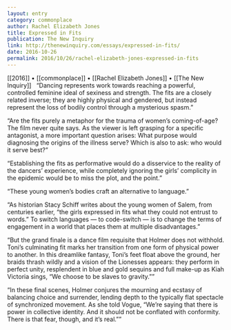 ```yaml
---
layout: entry
category: commonplace
author: Rachel Elizabeth Jones
title: Expressed in Fits
publication: The New Inquiry
link: http://thenewinquiry.com/essays/expressed-in-fits/
date: 2016-10-26
permalink: 2016/10/26/rachel-elizabeth-jones-expressed-in-fits
---
```


[[2016]] • [[commonplace]] • [[Rachel Elizabeth Jones]] • [[The New Inquiry]]
 
“Dancing represents work towards reaching a powerful, controlled feminine ideal of sexiness and strength. The fits are a closely related inverse; they are highly physical and gendered, but instead represent the loss of bodily control through a mysterious spasm.”

“Are the fits purely a metaphor for the trauma of women’s coming-of-age? The film never quite says. As the viewer is left grasping for a specific antagonist, a more important question arises: What purpose would diagnosing the origins of the illness serve? Which is also to ask: who would it serve best?”

“Establishing the fits as performative would do a disservice to the reality of the dancers’ experience, while completely ignoring the girls’ complicity in the epidemic would be to miss the plot, and the point.”

“These young women’s bodies craft an alternative to language.”

“As historian Stacy Schiff writes about the young women of Salem, from centuries earlier, “the girls expressed in fits what they could not entrust to words.” To switch languages — to code-switch — is to change the terms of engagement in a world that places them at multiple disadvantages.”

“But the grand finale is a dance film requisite that Holmer does not withhold. Toni’s culminating fit marks her transition from one form of physical power to another. In this dreamlike fantasy, Toni’s feet float above the ground, her braids thrash wildly and a vision of the Lionesses appears: they perform in perfect unity, resplendent in blue and gold sequins and full make-up as Kiah Victoria sings, “We choose to be slaves to gravity.””

“In these final scenes, Holmer conjures the mourning and ecstasy of balancing choice and surrender, lending depth to the typically flat spectacle of synchronized movement. As she told Vogue, “We’re saying that there is power in collective identity. And it should not be conflated with conformity. There is that fear, though, and it’s real.””


